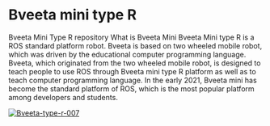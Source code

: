 # Bveeta mini type R
Bveeta Mini Type R repository
What is Bveeta Mini
Bveeta Mini type R is a ROS standard platform robot. Bveeta is based on two wheeled mobile robot, which was driven by the educational computer programming language. Bveeta, which originated from the two wheeled mobile robot, is designed to teach people to use ROS through Bveeta mini type R platform as well as to teach computer programming language. In the early 2021, Bveeta mini has become the standard platform of ROS, which is the most popular platform among developers and students.

<a href="https://ibb.co/pKcbKPq"><img src="https://i.ibb.co/pKcbKPq/Bveeta-type-r-007.jpg" alt="Bveeta-type-r-007" border="0"></a>

